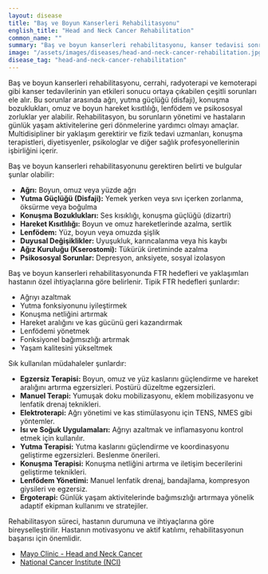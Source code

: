 ```yaml
---
layout: disease
title: "Baş ve Boyun Kanserleri Rehabilitasyonu"
english_title: "Head and Neck Cancer Rehabilitation"
common_name: ""
summary: "Baş ve boyun kanserleri rehabilitasyonu, kanser tedavisi sonrası ortaya çıkan fiziksel ve fonksiyonel kayıpların giderilmesine, yaşam kalitesinin artırılmasına odaklanan bir rehabilitasyon sürecidir."
image: "/assets/images/diseases/head-and-neck-cancer-rehabilitation.jpg"
disease_tag: "head-and-neck-cancer-rehabilitation"
---
```





Baş ve boyun kanserleri rehabilitasyonu, cerrahi, radyoterapi ve kemoterapi gibi kanser tedavilerinin yan etkileri sonucu ortaya çıkabilen çeşitli sorunları ele alır. Bu sorunlar arasında ağrı, yutma güçlüğü (disfaji), konuşma bozuklukları, omuz ve boyun hareket kısıtlılığı, lenfödem ve psikososyal zorluklar yer alabilir. Rehabilitasyon, bu sorunların yönetimi ve hastaların günlük yaşam aktivitelerine geri dönmelerine yardımcı olmayı amaçlar. Multidisipliner bir yaklaşım gerektirir ve fizik tedavi uzmanları, konuşma terapistleri, diyetisyenler, psikologlar ve diğer sağlık profesyonellerinin işbirliğini içerir.


Baş ve boyun kanserleri rehabilitasyonunu gerektiren belirti ve bulgular şunlar olabilir:

*   **Ağrı:** Boyun, omuz veya yüzde ağrı
*   **Yutma Güçlüğü (Disfaji):** Yemek yerken veya sıvı içerken zorlanma, öksürme veya boğulma
*   **Konuşma Bozuklukları:** Ses kısıklığı, konuşma güçlüğü (dizartri)
*   **Hareket Kısıtlılığı:** Boyun ve omuz hareketlerinde azalma, sertlik
*   **Lenfödem:** Yüz, boyun veya omuzda şişlik
*   **Duyusal Değişiklikler:** Uyuşukluk, karıncalanma veya his kaybı
*   **Ağız Kuruluğu (Kserostomi):** Tükürük üretiminde azalma
*   **Psikososyal Sorunlar:** Depresyon, anksiyete, sosyal izolasyon


Baş ve boyun kanserleri rehabilitasyonunda FTR hedefleri ve yaklaşımları hastanın özel ihtiyaçlarına göre belirlenir. Tipik FTR hedefleri şunlardır:

*   Ağrıyı azaltmak
*   Yutma fonksiyonunu iyileştirmek
*   Konuşma netliğini artırmak
*   Hareket aralığını ve kas gücünü geri kazandırmak
*   Lenfödemi yönetmek
*   Fonksiyonel bağımsızlığı artırmak
*   Yaşam kalitesini yükseltmek

Sık kullanılan müdahaleler şunlardır:

*   **Egzersiz Terapisi:** Boyun, omuz ve yüz kaslarını güçlendirme ve hareket aralığını artırma egzersizleri. Postürü düzeltme egzersizleri.
*   **Manuel Terapi:** Yumuşak doku mobilizasyonu, eklem mobilizasyonu ve lenfatik drenaj teknikleri.
*   **Elektroterapi:** Ağrı yönetimi ve kas stimülasyonu için TENS, NMES gibi yöntemler.
*   **Isı ve Soğuk Uygulamaları:** Ağrıyı azaltmak ve inflamasyonu kontrol etmek için kullanılır.
*   **Yutma Terapisi:** Yutma kaslarını güçlendirme ve koordinasyonu geliştirme egzersizleri. Beslenme önerileri.
*   **Konuşma Terapisi:** Konuşma netliğini artırma ve iletişim becerilerini geliştirme teknikleri.
*   **Lenfödem Yönetimi:** Manuel lenfatik drenaj, bandajlama, kompresyon giysileri ve egzersiz.
*   **Ergoterapi:** Günlük yaşam aktivitelerinde bağımsızlığı artırmaya yönelik adaptif ekipman kullanımı ve stratejiler.

Rehabilitasyon süreci, hastanın durumuna ve ihtiyaçlarına göre bireyselleştirilir. Hastanın motivasyonu ve aktif katılımı, rehabilitasyonun başarısı için önemlidir.


*   [Mayo Clinic - Head and Neck Cancer](https://www.mayoclinic.org/diseases-conditions/head-and-neck-cancer/symptoms-causes/syc-20350458)
*   [National Cancer Institute (NCI)](https://www.cancer.gov/)
